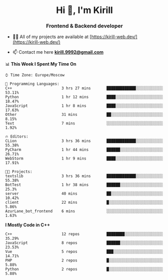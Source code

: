 <h1 align="center">Hi 👋, I'm Kirill</h1>
<h3 align="center">Frontend & Backend developer</h3>

- 👨‍💻 All of my projects are available at [https://kirill-web.dev/](https://kirill-web.dev/)

- 📫 Contact me here **kirill.9992@gmail.com**











<!--START_SECTION:waka-->
📊 **This Week I Spent My Time On** 

```text
⌚︎ Time Zone: Europe/Moscow

💬 Programming Languages: 
C++                      3 hrs 27 mins       █████████████░░░░░░░░░░░░   53.11% 
Python                   1 hr 12 mins        ████░░░░░░░░░░░░░░░░░░░░░   18.47% 
JavaScript               1 hr 8 mins         ████░░░░░░░░░░░░░░░░░░░░░   17.63% 
Other                    31 mins             ██░░░░░░░░░░░░░░░░░░░░░░░   8.15% 
Text                     7 mins              ░░░░░░░░░░░░░░░░░░░░░░░░░   1.92%

🔥 Editors: 
CLion                    3 hrs 36 mins       █████████████░░░░░░░░░░░░   55.38% 
PyCharm                  1 hr 44 mins        ██████░░░░░░░░░░░░░░░░░░░   26.71% 
WebStorm                 1 hr 9 mins         ████░░░░░░░░░░░░░░░░░░░░░   17.91%

🐱‍💻 Projects: 
textslib                 3 hrs 36 mins       █████████████░░░░░░░░░░░░   55.38% 
BotTest                  1 hr 38 mins        ██████░░░░░░░░░░░░░░░░░░░   25.3% 
server                   40 mins             ██░░░░░░░░░░░░░░░░░░░░░░░   10.42% 
client                   22 mins             █░░░░░░░░░░░░░░░░░░░░░░░░   5.86% 
AzurLane_bot_frontend    6 mins              ░░░░░░░░░░░░░░░░░░░░░░░░░   1.63%

```

**I Mostly Code in C++** 

```text
C++                      12 repos            ████████░░░░░░░░░░░░░░░░░   35.29% 
JavaScript               8 repos             ██████░░░░░░░░░░░░░░░░░░░   23.53% 
Vue                      5 repos             ███░░░░░░░░░░░░░░░░░░░░░░   14.71% 
PHP                      2 repos             █░░░░░░░░░░░░░░░░░░░░░░░░   5.88% 
Python                   2 repos             █░░░░░░░░░░░░░░░░░░░░░░░░   5.88%

```



<!--END_SECTION:waka-->
